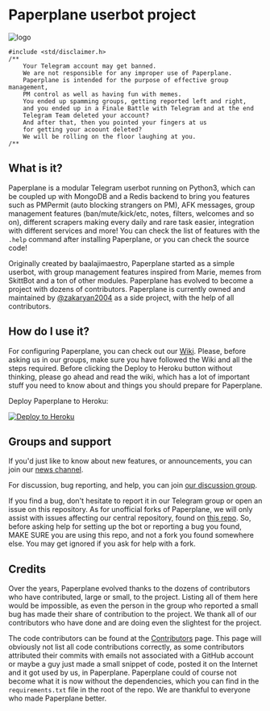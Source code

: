 # Paperplane userbot project

![logo](https://telegra.ph/file/73cf4c62b2c64f981961e.png)

```
#include <std/disclaimer.h>
/**
    Your Telegram account may get banned.
    We are not responsible for any improper use of Paperplane.
    Paperplane is intended for the purpose of effective group management,
    PM control as well as having fun with memes.
    You ended up spamming groups, getting reported left and right,
    and you ended up in a Finale Battle with Telegram and at the end
    Telegram Team deleted your account?
    And after that, then you pointed your fingers at us
    for getting your acoount deleted?
    We will be rolling on the floor laughing at you.
/**
```

## What is it?

Paperplane is a modular Telegram userbot running on Python3, which can be coupled up with MongoDB and a Redis backend to bring you features such as PMPermit (auto blocking strangers on PM), AFK messages, group management features (ban/mute/kick/etc, notes, filters, welcomes and so on), different scrapers making every daily and rare task easier, integration with different services and more! You can check the list of features with the `.help` command after installing Paperplane, or you can check the source code!

Originally created by baalajimaestro, Paperplane started as a simple userbot, with group management features inspired from Marie, memes from SkittBot and a ton of other modules. Paperplane has evolved to become a project with dozens of contributors. Paperplane is currently owned and maintained by [@zakaryan2004](https://github.com/zakaryan2004) as a side project, with the help of all contributors.

## How do I use it?

For configuring Paperplane, you can check out our [Wiki](https://wiki.raphielgang.org). Please, before asking us in our groups,
make sure you have followed the Wiki and all the steps required. Before clicking the Deploy to Heroku button without thinking, please go ahead and read the wiki, which has a lot of important stuff you need to know about and things you should prepare for Paperplane.

Deploy Paperplane to Heroku:
<p align="left"><a href="https://heroku.com/deploy?template=https://github.com/JanganCrut/Telegram-Paperplane"> <img src="https://www.herokucdn.com/deploy/button.svg" alt="Deploy to Heroku" /></a></p>

## Groups and support

If you'd just like to know about new features, or announcements, you can join our [news channel](https://t.me/paperplanechannel).

For discussion, bug reporting, and help, you can join [our discussion group](https://t.me/tgpaperplane).

If you find a bug, don't hesitate to report it in our Telegram group or open an issue on this repository. As for unofficial
forks of Paperplane, we will only assist with issues affecting our central repository, found on [this repo](https://github.com/RaphielGang/Telegram-Userbot). So, before asking help for setting up the bot or reporting a bug you found, MAKE SURE you are using this repo, and not a fork you found somewhere else. You may get ignored if you ask for help with a fork.

## Credits

Over the years, Paperplane evolved thanks to the dozens of contributors who have contributed, large or small, to the project. Listing all of them here would be impossible, as even the person in the group who reported a small bug has made their share of contribution to the project. We thank all of our contributors who have done and are doing even the slightest for the project.

The code contributors can be found at the [Contributors](https://github.com/RaphielGang/Telegram-Paperplane/graphs/contributors) page.
This page will obviously not list all code contributions correctly, as some contributors attributed their commits with emails not associated with a GitHub account or maybe a guy just made a small snippet of code, posted it on the Internet and it got used by us, in Paperplane. Paperplane could of course not become what it is now without the dependencies, which you can find in the `requirements.txt` file in the root of the repo. We are thankful to everyone who made Paperplane better.
